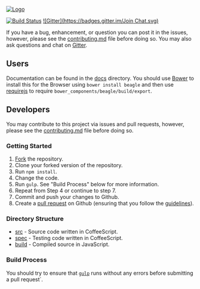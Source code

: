 [![Logo](http://i1176.photobucket.com/albums/x331/photo-ryansmith/beagle_zps958f9ae8.png)](/)

[![Build Status](https://travis-ci.org/ht2/beagle.svg?branch=master)](https://travis-ci.org/ht2/beagle)
[![Gitter](https://badges.gitter.im/Join Chat.svg)](https://gitter.im/ht2/beagle?utm_source=badge&utm_medium=badge&utm_campaign=pr-badge)

If you have a bug, enhancement, or question you can post it in the issues, however, please see the [contributing.md](/contributing.md) file before doing so. You may also ask questions and chat on [Gitter](https://gitter.im/ryansmith94/couple).

## Users
Documentation can be found in the [docs](/docs) directory. You should use [Bower](http://bower.io/) to install this for the Browser using `bower install beagle` and then use [requirejs](http://requirejs.org/) to require `bower_components/beagle/build/export`.

## Developers
You may contribute to this project via issues and pull requests, however, please see the [contributing.md](/contributing.md) file before doing so.

### Getting Started
1. [Fork](/fork) the repository.
2. Clone your forked version of the repository.
3. Run `npm install`.
4. Change the code.
5. Run `gulp`. See "Build Process" below for more information.
6. Repeat from Step 4 or continue to step 7.
7. Commit and push your changes to Github.
8. Create a [pull request](/compare) on Github (ensuring that you follow the [guidelines](/contributing.md)).

### Directory Structure
- [src](/src) - Source code written in CoffeeScript.
- [spec](/spec) - Testing code written in CoffeeScript.
- [build](/build) - Compiled source in JavaScript.

### Build Process
You should try to ensure that [`gulp`](http://gulpjs.com/) runs without any errors before submitting a pull request`.
